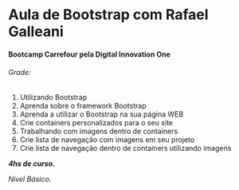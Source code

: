 # Aula de Bootstrap com Rafael Galleani
#### Bootcamp Carrefour pela Digital Innovation One 

###### Grade:

1. Utilizando Bootstrap
2. Aprenda sobre o framework Bootstrap
3. Aprenda a utilizar o Bootstrap na sua página WEB
4. Crie containers personalizados para o seu site
5. Trabalhando com imagens dentro de containers
6. Crie lista de navegação com imagens em seu projeto
7. Crie lista de navegação dentro de containers utilizando imagens

**_4hs de curso_.**

_Nível Básico_.
